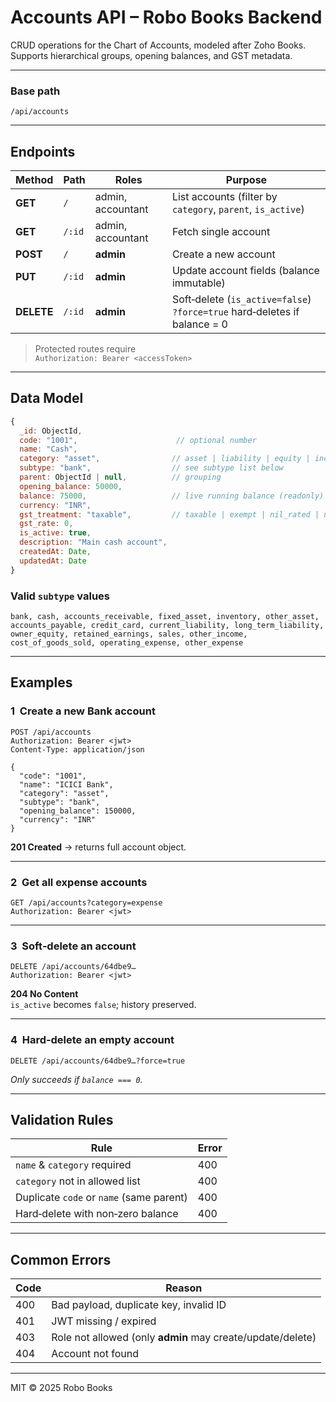 
# Accounts API – Robo Books Backend

CRUD operations for the Chart of Accounts, modeled after Zoho Books.  
Supports hierarchical groups, opening balances, and GST metadata.

---

### Base path
```
/api/accounts
```

---

## Endpoints

| Method | Path | Roles | Purpose |
|--------|------|-------|---------|
| **GET** | `/` | admin, accountant | List accounts (filter by `category`, `parent`, `is_active`) |
| **GET** | `/:id` | admin, accountant | Fetch single account |
| **POST** | `/` | **admin** | Create a new account |
| **PUT** | `/:id` | **admin** | Update account fields (balance immutable) |
| **DELETE** | `/:id` | **admin** | Soft‑delete (`is_active=false`) <br>`?force=true` hard‑deletes if balance = 0 |

> Protected routes require  
> `Authorization: Bearer <accessToken>`

---

## Data Model

```js
{
  _id: ObjectId,
  code: "1001",                      // optional number
  name: "Cash",
  category: "asset",                // asset | liability | equity | income | expense
  subtype: "bank",                  // see subtype list below
  parent: ObjectId | null,          // grouping
  opening_balance: 50000,
  balance: 75000,                   // live running balance (readonly)
  currency: "INR",
  gst_treatment: "taxable",         // taxable | exempt | nil_rated | non_gst
  gst_rate: 0,
  is_active: true,
  description: "Main cash account",
  createdAt: Date,
  updatedAt: Date
}
```

### Valid `subtype` values
```
bank, cash, accounts_receivable, fixed_asset, inventory, other_asset,
accounts_payable, credit_card, current_liability, long_term_liability,
owner_equity, retained_earnings, sales, other_income,
cost_of_goods_sold, operating_expense, other_expense
```

---

## Examples

### 1  Create a new Bank account
```http
POST /api/accounts
Authorization: Bearer <jwt>
Content-Type: application/json

{
  "code": "1001",
  "name": "ICICI Bank",
  "category": "asset",
  "subtype": "bank",
  "opening_balance": 150000,
  "currency": "INR"
}
```
**201 Created** → returns full account object.

---

### 2  Get all expense accounts
```http
GET /api/accounts?category=expense
Authorization: Bearer <jwt>
```

---

### 3  Soft‑delete an account
```http
DELETE /api/accounts/64dbe9… 
Authorization: Bearer <jwt>
```
**204 No Content**  
`is_active` becomes `false`; history preserved.

---

### 4  Hard‑delete an empty account
```http
DELETE /api/accounts/64dbe9…?force=true
```
*Only succeeds if `balance === 0`.*

---

## Validation Rules

| Rule | Error |
|------|-------|
| `name` & `category` required | 400 |
| `category` not in allowed list | 400 |
| Duplicate `code` or `name` (same parent) | 400 |
| Hard‑delete with non‑zero balance | 400 |

---

## Common Errors

| Code | Reason |
|------|--------|
| 400 | Bad payload, duplicate key, invalid ID |
| 401 | JWT missing / expired |
| 403 | Role not allowed (only **admin** may create/update/delete) |
| 404 | Account not found |

---

MIT © 2025 Robo Books
